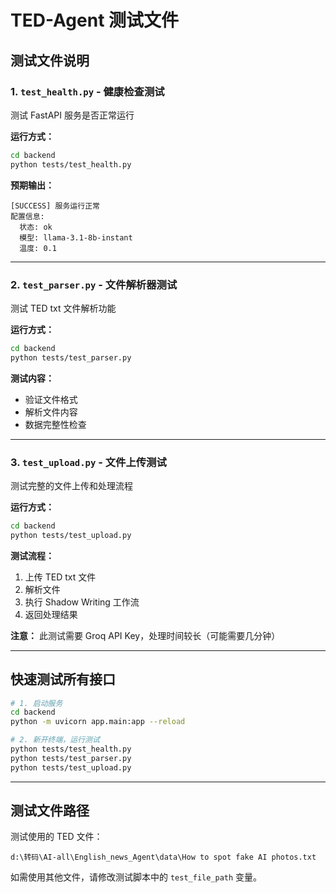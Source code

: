 # TED-Agent 测试文件

## 测试文件说明

### 1. `test_health.py` - 健康检查测试
测试 FastAPI 服务是否正常运行

**运行方式：**
```bash
cd backend
python tests/test_health.py
```

**预期输出：**
```
[SUCCESS] 服务运行正常
配置信息:
  状态: ok
  模型: llama-3.1-8b-instant
  温度: 0.1
```

---

### 2. `test_parser.py` - 文件解析器测试
测试 TED txt 文件解析功能

**运行方式：**
```bash
cd backend
python tests/test_parser.py
```

**测试内容：**
- 验证文件格式
- 解析文件内容
- 数据完整性检查

---

### 3. `test_upload.py` - 文件上传测试
测试完整的文件上传和处理流程

**运行方式：**
```bash
cd backend
python tests/test_upload.py
```

**测试流程：**
1. 上传 TED txt 文件
2. 解析文件
3. 执行 Shadow Writing 工作流
4. 返回处理结果

**注意：** 此测试需要 Groq API Key，处理时间较长（可能需要几分钟）

---

## 快速测试所有接口

```bash
# 1. 启动服务
cd backend
python -m uvicorn app.main:app --reload

# 2. 新开终端，运行测试
python tests/test_health.py
python tests/test_parser.py
python tests/test_upload.py
```

---

## 测试文件路径

测试使用的 TED 文件：
```
d:\转码\AI-all\English_news_Agent\data\How to spot fake AI photos.txt
```

如需使用其他文件，请修改测试脚本中的 `test_file_path` 变量。

